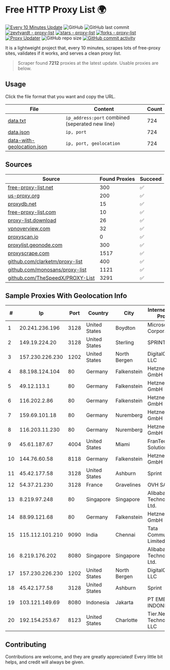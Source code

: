
# Free HTTP Proxy List 🌍

[![Every 10 Minutes Update](https://github.com/mertguvencli/http-proxy-list/actions/workflows/main.yml/badge.svg?branch=main)](https://github.com/mertguvencli/http-proxy-list/actions/workflows/main.yml)
![GitHub](https://img.shields.io/github/license/mertguvencli/http-proxy-list)
![GitHub last commit](https://img.shields.io/github/last-commit/mertguvencli/http-proxy-list)
[![zevtyardt - proxy-list](https://img.shields.io/static/v1?label=zevtyardt&message=proxy-list&color=blue&logo=github)](https://github.com/zevtyardt/proxy-list "Go to GitHub repo")
[![stars - proxy-list](https://img.shields.io/github/stars/zevtyardt/proxy-list?style=social)](https://github.com/zevtyardt/proxy-list)
[![forks - proxy-list](https://img.shields.io/github/forks/zevtyardt/proxy-list?style=social)](https://github.com/zevtyardt/proxy-list)
[![Proxy Updater](https://github.com/zevtyardt/proxy-list/workflows/Proxy%20Updater/badge.svg)](https://github.com/zevtyardt/proxy-list/actions?query=workflow:"Proxy+Updater")
![GitHub repo size](https://img.shields.io/github/repo-size/zevtyardt/proxy-list)
[![GitHub commit activity](https://img.shields.io/github/commit-activity/m/zevtyardt/proxy-list?logo=commits)](https://github.com/zevtyardt/proxy-list/commits/main)

It is a lightweight project that, every 10 minutes, scrapes lots of free-proxy sites, validates if it works, and serves a clean proxy list.

> Scraper found **7212** proxies at the latest update. Usable proxies are below.

## Usage

Click the file format that you want and copy the URL.

|File|Content|Count|
|----|-------|-----|
|[data.txt](https://raw.githubusercontent.com/mertguvencli/http-proxy-list/main/proxy-list/data.txt)|`ip_address:port` combined (seperated new line)|724|
|[data.json](https://raw.githubusercontent.com/mertguvencli/http-proxy-list/main/proxy-list/data.json)|`ip, port`|724|
|[data-with-geolocation.json](https://raw.githubusercontent.com/mertguvencli/http-proxy-list/main/proxy-list/data-with-geolocation.json)|`ip, port, geolocation`|724|

## Sources

|Source|Found Proxies|Succeed|
|------|-------------|-------|
|[free-proxy-list.net](https://free-proxy-list.net)|300|✅|
|[us-proxy.org](https://www.us-proxy.org)|200|✅|
|[proxydb.net](http://proxydb.net)|15|✅|
|[free-proxy-list.com](https://free-proxy-list.com/?page=&port=&type%5B%5D=http&type%5B%5D=https&up_time=0&search=Search)|10|✅|
|[proxy-list.download](https://www.proxy-list.download/HTTP)|26|✅|
|[vpnoverview.com](https://vpnoverview.com/privacy/anonymous-browsing/free-proxy-servers)|32|✅|
|[proxyscan.io](https://www.proxyscan.io)|0|✅|
|[proxylist.geonode.com](https://proxylist.geonode.com/api/proxy-list?limit=300&page=1&sort_by=lastChecked&sort_type=desc&protocols=http,https)|300|✅|
|[proxyscrape.com](https://api.proxyscrape.com/v2/?request=displayproxies&protocol=http&timeout=10000&country=all&ssl=all&anonymity=all)|1517|✅|
|[github.com/clarketm/proxy-list](https://raw.githubusercontent.com/clarketm/proxy-list/master/proxy-list-raw.txt)|400|✅|
|[github.com/monosans/proxy-list](https://raw.githubusercontent.com/monosans/proxy-list/main/proxies/http.txt)|1121|✅|
|[github.com/TheSpeedX/PROXY-List](https://raw.githubusercontent.com/TheSpeedX/PROXY-List/master/http.txt)|3291|✅|


## Sample Proxies With Geolocation Info

|#|Ip|Port|Country|City|Internet Service Provider|
|-|--|----|-------|----|-------------------------|
|1|20.241.236.196|3128|United States|Boydton|Microsoft Corporation|
|2|149.19.224.20|3128|United States|Sterling|SPRINT|
|3|157.230.226.230|1202|United States|North Bergen|DigitalOcean, LLC|
|4|88.198.124.104|80|Germany|Falkenstein|Hetzner Online GmbH|
|5|49.12.113.1|80|Germany|Falkenstein|Hetzner Online GmbH|
|6|116.202.2.86|80|Germany|Falkenstein|Hetzner Online GmbH|
|7|159.69.101.18|80|Germany|Nuremberg|Hetzner Online GmbH|
|8|116.203.11.230|80|Germany|Nuremberg|Hetzner Online GmbH|
|9|45.61.187.67|4004|United States|Miami|FranTech Solutions|
|10|144.76.60.58|8118|Germany|Falkenstein|Hetzner Online GmbH|
|11|45.42.177.58|3128|United States|Ashburn|Sprint|
|12|54.37.21.230|3128|France|Gravelines|OVH SAS|
|13|8.219.97.248|80|Singapore|Singapore|Alibaba (US) Technology Co., Ltd.|
|14|88.99.121.68|80|Germany|Falkenstein|Hetzner Online GmbH|
|15|115.112.101.210|9090|India|Chennai|Tata Communications Limited|
|16|8.219.176.202|8080|Singapore|Singapore|Alibaba (US) Technology Co., Ltd.|
|17|157.230.226.230|1202|United States|North Bergen|DigitalOcean, LLC|
|18|45.42.177.58|3128|United States|Ashburn|Sprint|
|19|103.121.149.69|8080|Indonesia|Jakarta|PT EMERIO INDONESIA|
|20|192.154.253.67|8123|United States|Charlotte|Tier.Net Technologies LLC|



## Contributing

Contributions are welcome, and they are greatly appreciated! Every
little bit helps, and credit will always be given.

